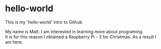 # hello-world

This is my 'hello-world' intro to Github

My name is Matt.  I am interested in learning more about programing.  
It is for this reason I obtained a Raspberry Pi - 3 for  Christmas.
As a result I am here.

